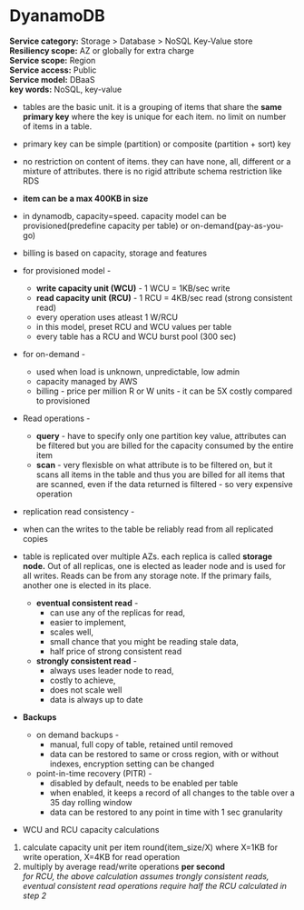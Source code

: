 # DyanamoDB  
**Service category:** Storage > Database > NoSQL Key-Value store  
**Resiliency scope:** AZ or globally for extra charge  
**Service scope:** Region  
**Service access:** Public  
**Service model:** DBaaS  
**key words:**  NoSQL, key-value  

* tables are the basic unit. it is a grouping of items that share the **same primary key** where the key is unique for each item. no limit on number of items in a table.  
* primary key can be simple (partition) or composite (partition + sort) key  
* no restriction on content of items. they can have none, all, different or a mixture of attributes. there is no rigid attribute schema restriction like RDS  
* **item can be a max 400KB in size**  
* in dynamodb, capacity=speed. capacity model can be provisioned(predefine capacity per table) or on-demand(pay-as-you-go)  
* billing is based on capacity, storage and features  
* for provisioned model - 
  * **write capacity unit (WCU)** - 1 WCU = 1KB/sec write  
  * **read capacity unit (RCU)** - 1 RCU = 4KB/sec read (strong consistent read)  
  * every operation uses atleast 1 W/RCU  
  * in this model, preset RCU and WCU values per table  
  * every table has a RCU and WCU burst pool (300 sec)  

* for on-demand -
  * used when load is unknown, unpredictable, low admin  
  * capacity managed by AWS  
  * billing - price per million R or W units - it can be 5X costly compared to provisioned  

* Read operations -
  * **query** - have to specify only one partition key value, attributes can be filtered but you are billed for the capacity consumed by the entire item  
  * **scan** - very flexisble on what attribute is to be filtered on, but it scans all items in the table and thus you are billed for all items that are scanned, even if the data returned is filtered - so very expensive operation  

* replication read consistency - 
* when can the writes to the table be reliably read from all replicated copies  
* table is replicated over multiple AZs. each replica is called **storage node.** Out of all replicas, one is elected as leader node and is used for all writes. Reads can be from any storage note. If the primary fails, another one is elected in its place.    
  * **eventual consistent read** - 
    * can use any of the replicas for read,  
    * easier to implement,  
    * scales well,  
    * small chance that you might be reading stale data,  
    * half price of strong consistent read  
  * **strongly consistent read** - 
    * always uses leader node to read,  
    * costly to achieve,  
    * does not scale well  
    * data is always up to date  
 
* **Backups**  
  * on demand backups - 
    * manual, full copy of table, retained until removed  
    * data can be restored to same or cross region, with or without indexes, encryption setting can be changed  
  * point-in-time recovery (PITR) - 
    * disabled by default, needs to be enabled per table  
    * when enabled, it keeps a record of all changes to the table over a 35 day rolling window  
    * data can be restored to any point in time with 1 sec granularity  
 
 * WCU and RCU capacity calculations
  1. calculate capacity unit per item round(item_size/X) where X=1KB for write operation, X=4KB for read operation  
  2. multiply by average read/write operations **per second**  
  *for RCU, the above calculation assumes trongly consistent reads, eventual consistent read operations require half the RCU calculated in step 2*  
